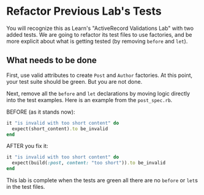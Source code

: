 # Refactor Previous Lab's Tests

You will recognize this as Learn's "ActiveRecord Validations Lab" with two added tests. We are going to refactor its test files to use factories, and be more explicit about what is getting tested (by removing `before` and `let`).

## What needs to be done

First, use valid attributes to create `Post` and `Author` factories. At this point, your test suite should be green. But you are not done.

Next, remove all the `before` and `let` declarations by moving logic directly into the test examples. Here is an example from the `post_spec.rb`.

BEFORE (as it stands now):

```ruby
it "is invalid with too short content" do
  expect(short_content).to be_invalid
end
```

AFTER you fix it:

```ruby
it "is invalid with too short content" do
  expect(build(:post, content: "too short")).to be_invalid
end
```

This lab is complete when the tests are green all there are no `before` or `let`s in the test files.

